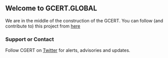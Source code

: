 ## Welcome to GCERT.GLOBAL

We are in the middle of the construction of the GCERT.
You can follow (and contribute to) this project from [here](https://github.com/GDI-foundation/GDI.foundation/projects/4)

### Support or Contact
Follow CGERT on [Twitter](https://twitter.com/GDI_CERT) for alerts, advisories and updates.


